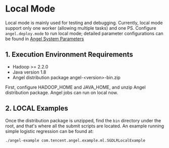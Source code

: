 # Local Mode

Local mode is mainly used for testing and debugging. Currently, local mode support only one worker (allowing multiple tasks) and one PS. Configure `angel.deploy.mode` to run local mode; detailed parameter configurations can be found in [Angel System Parameters](./config_details.md)

## 1. Execution Environment Requirements

* Hadoop >= 2.2.0
* Java version 1.8
* Angel distribution package angel-&lt;version&gt;-bin.zip

First, configure HADOOP_HOME and JAVA_HOME, and unzip Angel distribution package. Angel jobs can run on local now. 

## 2. LOCAL Examples

Once the distribution package is unzipped, find the `bin` directory under the root, and that's where all the submit scripts are located. An example running simple logistic regression can be found at:

```./angel-example com.tencent.angel.example.ml.SGDLRLocalExample```
